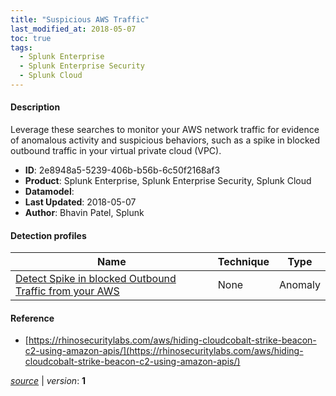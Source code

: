 ```yaml
---
title: "Suspicious AWS Traffic"
last_modified_at: 2018-05-07
toc: true
tags:
  - Splunk Enterprise
  - Splunk Enterprise Security
  - Splunk Cloud
---
```


#### Description

Leverage these searches to monitor your AWS network traffic for evidence of anomalous activity and suspicious behaviors, such as a spike in blocked outbound traffic in your virtual private cloud (VPC).

- **ID**: 2e8948a5-5239-406b-b56b-6c50f2168af3
- **Product**: Splunk Enterprise, Splunk Enterprise Security, Splunk Cloud
- **Datamodel**: 
- **Last Updated**: 2018-05-07
- **Author**: Bhavin Patel, Splunk

#### Detection profiles

| Name        | Technique   | Type         |
| ----------- | ----------- |--------------|
| [Detect Spike in blocked Outbound Traffic from your AWS](/cloud/detect_spike_in_blocked_outbound_traffic_from_your_aws/) | None | Anomaly |

#### Reference

* [https://rhinosecuritylabs.com/aws/hiding-cloudcobalt-strike-beacon-c2-using-amazon-apis/](https://rhinosecuritylabs.com/aws/hiding-cloudcobalt-strike-beacon-c2-using-amazon-apis/)



[_source_](https://github.com/splunk/security_content/tree/develop/stories/suspicious_aws_traffic.yml) | _version_: **1**